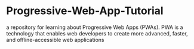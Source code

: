 # Progressive-Web-App-Tutorial
a repository for learning about Progressive Web Apps (PWAs). PWA is a technology that enables web developers to create more advanced, faster, and offline-accessible web applications
